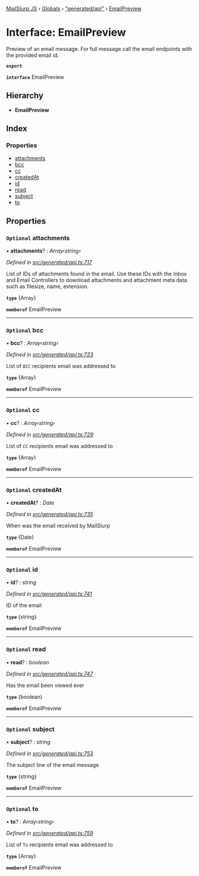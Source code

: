 [MailSlurp JS](../README.md) › [Globals](../globals.md) › ["generated/api"](../modules/_generated_api_.md) › [EmailPreview](_generated_api_.emailpreview.md)

# Interface: EmailPreview

Preview of an email message. For full message call the email endpoints with the provided email id.

**`export`** 

**`interface`** EmailPreview

## Hierarchy

* **EmailPreview**

## Index

### Properties

* [attachments](_generated_api_.emailpreview.md#optional-attachments)
* [bcc](_generated_api_.emailpreview.md#optional-bcc)
* [cc](_generated_api_.emailpreview.md#optional-cc)
* [createdAt](_generated_api_.emailpreview.md#optional-createdat)
* [id](_generated_api_.emailpreview.md#optional-id)
* [read](_generated_api_.emailpreview.md#optional-read)
* [subject](_generated_api_.emailpreview.md#optional-subject)
* [to](_generated_api_.emailpreview.md#optional-to)

## Properties

### `Optional` attachments

• **attachments**? : *Array‹string›*

*Defined in [src/generated/api.ts:717](https://github.com/mailslurp/mailslurp-client-ts-js/blob/e9348f1/src/generated/api.ts#L717)*

List of IDs of attachments found in the email. Use these IDs with the Inbox and Email Controllers to download attachments and attachment meta data such as filesize, name, extension.

**`type`** {Array<string>}

**`memberof`** EmailPreview

___

### `Optional` bcc

• **bcc**? : *Array‹string›*

*Defined in [src/generated/api.ts:723](https://github.com/mailslurp/mailslurp-client-ts-js/blob/e9348f1/src/generated/api.ts#L723)*

List of `BCC` recipients email was addressed to

**`type`** {Array<string>}

**`memberof`** EmailPreview

___

### `Optional` cc

• **cc**? : *Array‹string›*

*Defined in [src/generated/api.ts:729](https://github.com/mailslurp/mailslurp-client-ts-js/blob/e9348f1/src/generated/api.ts#L729)*

List of `CC` recipients email was addressed to

**`type`** {Array<string>}

**`memberof`** EmailPreview

___

### `Optional` createdAt

• **createdAt**? : *Date*

*Defined in [src/generated/api.ts:735](https://github.com/mailslurp/mailslurp-client-ts-js/blob/e9348f1/src/generated/api.ts#L735)*

When was the email received by MailSlurp

**`type`** {Date}

**`memberof`** EmailPreview

___

### `Optional` id

• **id**? : *string*

*Defined in [src/generated/api.ts:741](https://github.com/mailslurp/mailslurp-client-ts-js/blob/e9348f1/src/generated/api.ts#L741)*

ID of the email

**`type`** {string}

**`memberof`** EmailPreview

___

### `Optional` read

• **read**? : *boolean*

*Defined in [src/generated/api.ts:747](https://github.com/mailslurp/mailslurp-client-ts-js/blob/e9348f1/src/generated/api.ts#L747)*

Has the email been viewed ever

**`type`** {boolean}

**`memberof`** EmailPreview

___

### `Optional` subject

• **subject**? : *string*

*Defined in [src/generated/api.ts:753](https://github.com/mailslurp/mailslurp-client-ts-js/blob/e9348f1/src/generated/api.ts#L753)*

The subject line of the email message

**`type`** {string}

**`memberof`** EmailPreview

___

### `Optional` to

• **to**? : *Array‹string›*

*Defined in [src/generated/api.ts:759](https://github.com/mailslurp/mailslurp-client-ts-js/blob/e9348f1/src/generated/api.ts#L759)*

List of `To` recipients email was addressed to

**`type`** {Array<string>}

**`memberof`** EmailPreview
